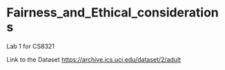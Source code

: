 # Fairness_and_Ethical_considerations
Lab 1 for CS8321

Link to the Dataset
https://archive.ics.uci.edu/dataset/2/adult
